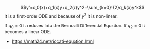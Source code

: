 

$$y'=q_0(x)+q_1(x)y+q_2(x)y^2=\sum_{k=0}^{2}q_k(x)y^k$$
It is a first-order ODE and because of $y^2$ it is non-linear.

If $q_0=0$ it reduces into the Bernoulli Differential Equation. If $q_2=0$ it becomes a linear ODE.



- https://math24.net/riccati-equation.html